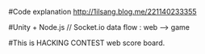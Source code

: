 #Code explanation
http://1ilsang.blog.me/221140233355

#Unity + Node.js // Socket.io
    data flow : web --> game
    
#This is HACKING CONTEST web score board.
